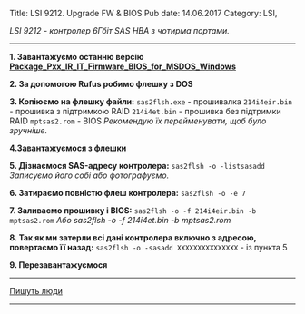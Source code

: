 Title: LSI 9212. Upgrade FW &#038; BIOS
Pub date: 14.06.2017
Category: LSI, 

_LSI 9212 - контролер 6Гбіт SAS HBA з чотирма портами._

-----

**1. Завантажуємо останню версію <a href="https://www.broadcom.com/support/download-search/?pg=&amp;pf=&amp;pn=SAS+9212-4i4e+Host+Bus+Adapter&amp;po=&amp;pa=&amp;dk=">Package_Pxx_IR_IT_Firmware_BIOS_for_MSDOS_Windows</a>**

**2. За допомогою Rufus робимо флешку з DOS**

**3. Копіюємо на флешку файли:**
`sas2flsh.exe` - прошивалка
`214i4eir.bin` - прошивка з підтримкою RAID
`214i4et.bin` - прошивка без підтримки RAID
`mptsas2.rom` - BIOS
_Рекомендую їх перейменувати, щоб було зручніше._

**4.Завантажуємося з флешки**

**5. Дізнаємося SAS-адресу контролера:**
`sas2flsh -o -listsasadd`
_Записуємо його собі або фотографуємо._

**6. Затираємо повністю флеш контролера:**
`sas2flsh -o -e 7`

**7. Заливаємо прошивку і BIOS:**
`sas2flsh -o -f 214i4eir.bin -b mptsas2.rom`
_Або sas2flsh -o -f 214i4et.bin -b mptsas2.rom_

**8. Так як ми затерли всі дані контролера включно з адресою, повертаємо її назад:**
`sas2flsh -o -sasadd ХХХХХХХХХХХХХХХ` - із пункта 5

**9. Перезавантажуємося**

-----

<a href="http://nobrix.ru/firmware_lsi">Пишуть люди</a>

-----